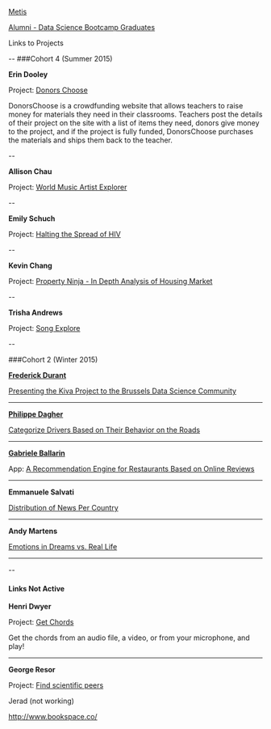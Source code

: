 [Metis](http://www.thisismetis.com/data-science)

[Alumni - Data Science Bootcamp Graduates](http://www.thisismetis.com/ds-alumni)

Links to Projects

--
###Cohort 4 (Summer 2015)

**Erin Dooley**

Project: [Donors Choose]( http://donorschoose.erinbdooley.com/)

DonorsChoose is a crowdfunding website that allows teachers to raise money for materials they need in their classrooms.  Teachers post the details of their project on the site with a list of items they need, donors give money to the project, and if the project is fully funded, DonorsChoose purchases the materials and ships them back to the teacher.

--

**Allison Chau**

Project:  [World Music Artist Explorer](http://www.allisonchau.com/projects/kojak)

--

**Emily Schuch**

Project:  [Halting the Spread of HIV](http://www.emilyschuch.com/UN-challenge/)

--

**Kevin Chang**

Project:  [Property Ninja - In Depth Analysis of Housing Market](http://slides.propertyninja.info/)

--

**Trisha Andrews**

Project:  [Song Explore](http://songexplore.herokuapp.com/)

--


###Cohort 2 (Winter 2015)



[**Frederick Durant**](http://frederikdurant.com/projects/)

[Presenting the Kiva Project to the Brussels Data Science Community](http://frederikdurant.com/projects/kiva-talk-brussels-data-science-community/)

----------------------------------------------------------------------------------

[**Philippe Dagher**](http://nasdag.github.io/)

[Categorize Drivers Based on Their Behavior on the Roads](http://nasdag.github.io/blog/2015/04/06/driver-telematics/)

----------------------------------------------------------------------------------

[**Gabriele Ballarin**](http://gabll.github.io/)

App:    [A Recommendation Engine for Restaurants Based on Online Reviews](http://restommendation.com/)

----------------------------------------------------------------------------------

**Emmanuele Salvati**

[Distribution of News Per Country](http://kojak.emmanuelesalvati.nyc/)

----------------------------------------------------------------------------------


**Andy Martens**

[Emotions in Dreams vs. Real Life](http://andymartens.github.io/)

----------------------------------------------------------------------------------

--

#### Links Not Active

**Henri Dwyer**

Project:  [Get Chords](http://getchords.co/)

Get the chords from an audio file, a video, or from your microphone, and play!

----------------------------------------------------------------------------------
**George Resor**

Project:  [Find scientific peers](http://peerless.ninja/)
 



Jerad (not working)

http://www.bookspace.co/

